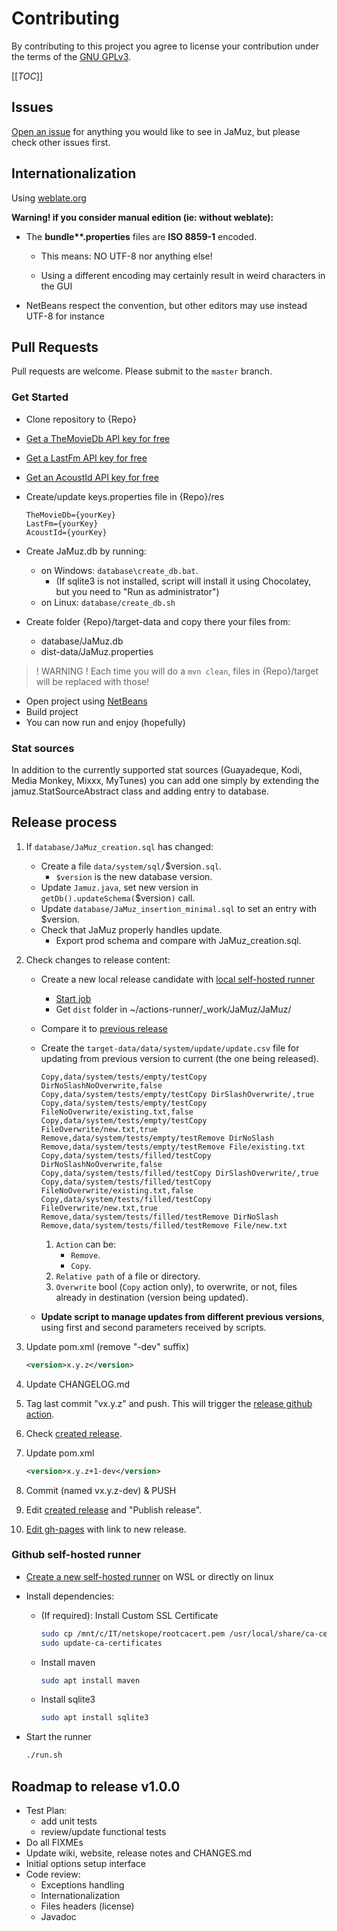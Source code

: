 # Contributing

By contributing to this project you agree to license your contribution under the terms of the [GNU GPLv3](LICENSE).

[[_TOC_]]

## Issues

[Open an issue](https://github.com/phramusca/JaMuz/issues?state=open) for anything you would like to see in JaMuz, but please check other issues first.

## Internationalization

Using [weblate.org](https://hosted.weblate.org/engage/jamuz/)

**Warning! if you consider manual edition (ie: without weblate):**

- The **bundle\*\*.properties** files are **ISO 8859-1** encoded.

  - This means: NO UTF-8 nor anything else!

  - Using a different encoding may certainly result in weird characters in the GUI

- NetBeans respect the convention, but other editors may use instead UTF-8 for instance

## Pull Requests

Pull requests are welcome.
Please submit to the `master` branch.

### Get Started

- Clone repository to {Repo}
- [Get a TheMovieDb API key for free](https://www.themoviedb.org/faq/api)
- [Get a LastFm API key for free](http://www.last.fm/api/account/create)
- [Get an AcoustId API key for free](https://acoustid.org/)
- Create/update keys.properties file in {Repo}/res

  ```text
  TheMovieDb={yourKey}
  LastFm={yourKey}
  AcoustId={yourKey}
  ```

- Create JaMuz.db by running:
  - on Windows: `database\create_db.bat`.
    - (If sqlite3 is not installed, script will install it using Chocolatey, but you need to "Run as administrator")
  - on Linux: `database/create_db.sh`
- Create folder {Repo}/target-data and copy there your files from:
  - database/JaMuz.db
  - dist-data/JaMuz.properties

> ! WARNING ! Each time you will do a `mvn clean`, files in {Repo}/target will be replaced with those!

- Open project using [NetBeans](https://netbeans.org/downloads/)
- Build project
- You can now run and enjoy (hopefully)

### Stat sources

In addition to the currently supported stat sources (Guayadeque, Kodi, Media Monkey, Mixxx, MyTunes) you can add one simply by extending the jamuz.StatSourceAbstract class and adding entry to database.

## Release process

1. If `database/JaMuz_creation.sql` has changed:

    - Create a file `data/system/sql/`$version`.sql`.
      - `$version` is the new database version.
    - Update `Jamuz.java`, set new version in `getDb().updateSchema(`$version`)` call.
    - Update `database/JaMuz_insertion_minimal.sql` to set an entry with $version.
    - Check that JaMuz properly handles update.
      - Export prod schema and compare with JaMuz_creation.sql.

1. Check changes to release content:
  
    - Create a new local release candidate with [local self-hosted runner](#github-self-hosted-runner)
      - [Start job](https://github.com/phramusca/JaMuz/actions/workflows/maven_local.yml)
      - Get `dist` folder in ~/actions-runner/_work/JaMuz/JaMuz/
    - Compare it to [previous release](https://github.com/phramusca/JaMuz/releases)
    - Create the `target-data/data/system/update/update.csv` file for updating from previous version to current (the one being released).

      ```csv
      Copy,data/system/tests/empty/testCopy DirNoSlashNoOverwrite,false
      Copy,data/system/tests/empty/testCopy DirSlashOverwrite/,true
      Copy,data/system/tests/empty/testCopy FileNoOverwrite/existing.txt,false
      Copy,data/system/tests/empty/testCopy FileOverwrite/new.txt,true
      Remove,data/system/tests/empty/testRemove DirNoSlash
      Remove,data/system/tests/empty/testRemove File/existing.txt
      Copy,data/system/tests/filled/testCopy DirNoSlashNoOverwrite,false
      Copy,data/system/tests/filled/testCopy DirSlashOverwrite/,true
      Copy,data/system/tests/filled/testCopy FileNoOverwrite/existing.txt,false
      Copy,data/system/tests/filled/testCopy FileOverwrite/new.txt,true
      Remove,data/system/tests/filled/testRemove DirNoSlash
      Remove,data/system/tests/filled/testRemove File/new.txt
      ```

        1. `Action` can be:
            - `Remove`.
            - `Copy`.
        2. `Relative path` of a file or directory.
        3. `Overwrite` bool (`Copy` action only), to overwrite, or not, files already in destination (version being updated).

    - **Update script to manage updates from different previous versions**, using first and second parameters received by scripts.

1. Update pom.xml (remove "-dev" suffix)

    ```xml
    <version>x.y.z</version>
    ```

1. Update CHANGELOG.md

1. Tag last commit "vx.y.z" and push. This will trigger the [release github action](https://github.com/phramusca/JaMuz/actions/workflows/maven.yml).

1. Check [created release](https://github.com/phramusca/JaMuz/releases).

1. Update pom.xml

    ```xml
    <version>x.y.z+1-dev</version>
    ```

1. Commit (named vx.y.z-dev) & PUSH

1. Edit [created release](https://github.com/phramusca/JaMuz/releases) and "Publish release".

1. [Edit gh-pages](https://github.com/phramusca/JaMuz/edit/gh-pages/index.md) with link to new release.

### Github self-hosted runner

- [Create a new self-hosted runner](https://github.com/phramusca/JaMuz/settings/actions/runners/new) on WSL or directly on linux

- Install dependencies:
  - (If required): Install Custom SSL Certificate

    ```bash
    sudo cp /mnt/c/IT/netskope/rootcacert.pem /usr/local/share/ca-certificates/
    sudo update-ca-certificates
    ```

  - Install maven

    ```bash
    sudo apt install maven
    ```

  - Install sqlite3

    ```bash
    sudo apt install sqlite3
    ```

- Start the runner

  ```bash
  ./run.sh
  ```

## Roadmap to release v1.0.0

- Test Plan:
  - add unit tests
  - review/update functional tests
- Do all FIXMEs
- Update wiki, website, release notes and CHANGES.md
- Initial options setup interface
- Code review:
  - Exceptions handling
  - Internationalization
  - Files headers (license)
  - Javadoc
